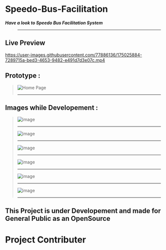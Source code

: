# Speedo-Bus-Facilitation

***Have a look to Speedo Bus Facilitation System***
> <hr>

## Live Preview

https://user-images.githubusercontent.com/77886136/175025884-7289715a-bed3-4653-9482-e491d7d3e07c.mp4


## Prototype :
> ![Home Page](https://user-images.githubusercontent.com/77886136/169661523-32a23a22-1fb7-46aa-9059-3779bcf5f776.png)
> <hr>

## Images while Developement :
> ![image](https://user-images.githubusercontent.com/77886136/169661586-b75ff274-d505-4d1a-81a6-74c19d1113e0.png)
> <hr>
> 
> ![image](https://user-images.githubusercontent.com/77886136/169661589-25d25c46-dfb5-4084-a37a-41344d4c37ec.png)
> <hr>
>
> ![image](https://user-images.githubusercontent.com/77886136/169661591-33b3cab9-3cb2-4246-a8cf-722c6bbdf8ef.png)
> <hr>
>
> ![image](https://user-images.githubusercontent.com/77886136/169661593-f1a84eb9-96d8-4e61-8752-203df33f6591.png)
> <hr>
>
> ![image](https://user-images.githubusercontent.com/77886136/169661594-cd3b3a9d-6250-4ece-aa8c-c9e9a41b075c.png)
> <hr>
>
> ![image](https://user-images.githubusercontent.com/77886136/169661630-1af2496c-dff9-4431-824c-e815fe7574e8.png)
> <hr>


## This Project is under Developement and made for General Public as an OpenSource
# Project Contributer

